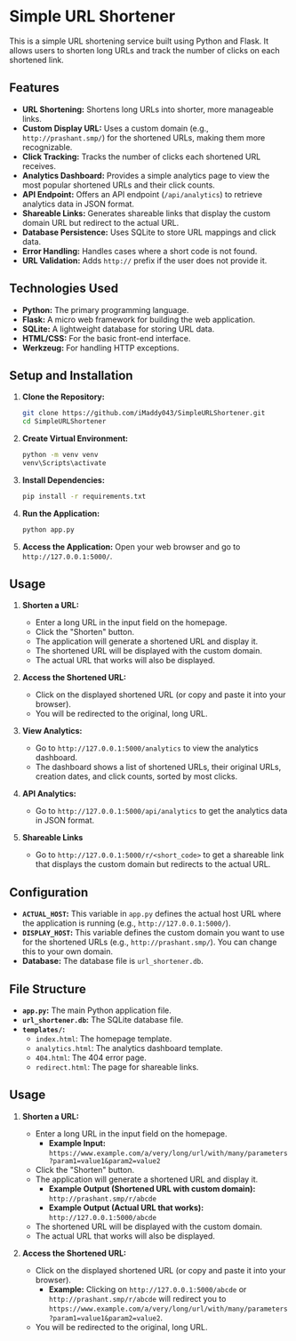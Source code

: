 # Simple URL Shortener

This is a simple URL shortening service built using Python and Flask. It allows users to shorten long URLs and track the number of clicks on each shortened link.

## Features

*   **URL Shortening:** Shortens long URLs into shorter, more manageable links.
*   **Custom Display URL:** Uses a custom domain (e.g., `http://prashant.smp/`) for the shortened URLs, making them more recognizable.
*   **Click Tracking:** Tracks the number of clicks each shortened URL receives.
*   **Analytics Dashboard:** Provides a simple analytics page to view the most popular shortened URLs and their click counts.
*   **API Endpoint:** Offers an API endpoint (`/api/analytics`) to retrieve analytics data in JSON format.
*   **Shareable Links:** Generates shareable links that display the custom domain URL but redirect to the actual URL.
*   **Database Persistence:** Uses SQLite to store URL mappings and click data.
* **Error Handling:** Handles cases where a short code is not found.
* **URL Validation:** Adds `http://` prefix if the user does not provide it.

## Technologies Used

*   **Python:** The primary programming language.
*   **Flask:** A micro web framework for building the web application.
*   **SQLite:** A lightweight database for storing URL data.
*   **HTML/CSS:** For the basic front-end interface.
* **Werkzeug:** For handling HTTP exceptions.

## Setup and Installation

1.  **Clone the Repository:**
    ```bash
    git clone https://github.com/iMaddy043/SimpleURLShortener.git
    cd SimpleURLShortener
    ```

2.  **Create Virtual Environment:**
    ```bash
    python -m venv venv
    venv\Scripts\activate
    ```
    

3.  **Install Dependencies:**
    ```bash
    pip install -r requirements.txt
    ```
    

4.  **Run the Application:**
    ```bash
    python app.py
    ```

5.  **Access the Application:**
    Open your web browser and go to `http://127.0.0.1:5000/`.

## Usage

1.  **Shorten a URL:**
    *  Enter a long URL in the input field on the homepage.
    *  Click the "Shorten" button.
    *  The application will generate a shortened URL and display it.
    *  The shortened URL will be displayed with the custom domain.
    *  The actual URL that works will also be displayed.

2.  **Access the Shortened URL:**
    *   Click on the displayed shortened URL (or copy and paste it into your browser).
    *   You will be redirected to the original, long URL.

3.  **View Analytics:**
    *   Go to `http://127.0.0.1:5000/analytics` to view the analytics dashboard.
    *   The dashboard shows a list of shortened URLs, their original URLs, creation dates, and click counts, sorted by most clicks.

4. **API Analytics:**
    * Go to `http://127.0.0.1:5000/api/analytics` to get the analytics data in JSON format.

5. **Shareable Links**
    * Go to `http://127.0.0.1:5000/r/<short_code>` to get a shareable link that displays the custom domain but redirects to the actual URL.

## Configuration

*   **`ACTUAL_HOST`:** This variable in `app.py` defines the actual host URL where the application is running (e.g., `http://127.0.0.1:5000/`).
*   **`DISPLAY_HOST`:** This variable defines the custom domain you want to use for the shortened URLs (e.g., `http://prashant.smp/`). You can change this to your own domain.
* **Database:** The database file is `url_shortener.db`.

## File Structure

*   **`app.py`:** The main Python application file.
*   **`url_shortener.db`:** The SQLite database file.
*   **`templates/`:**
    *   `index.html`: The homepage template.
    *   `analytics.html`: The analytics dashboard template.
    * `404.html`: The 404 error page.
    * `redirect.html`: The page for shareable links.


## Usage

1.  **Shorten a URL:**
    *   Enter a long URL in the input field on the homepage.
        *   **Example Input:** `https://www.example.com/a/very/long/url/with/many/parameters?param1=value1&param2=value2`
    *   Click the "Shorten" button.
    *   The application will generate a shortened URL and display it.
        *   **Example Output (Shortened URL with custom domain):** `http://prashant.smp/r/abcde`
        *   **Example Output (Actual URL that works):** `http://127.0.0.1:5000/abcde`
    *   The shortened URL will be displayed with the custom domain.
    *   The actual URL that works will also be displayed.

2.  **Access the Shortened URL:**
    *   Click on the displayed shortened URL (or copy and paste it into your browser).
        *   **Example:** Clicking on `http://127.0.0.1:5000/abcde` or `http://prashant.smp/r/abcde` will redirect you to `https://www.example.com/a/very/long/url/with/many/parameters?param1=value1&param2=value2`.
    *   You will be redirected to the original, long URL.
